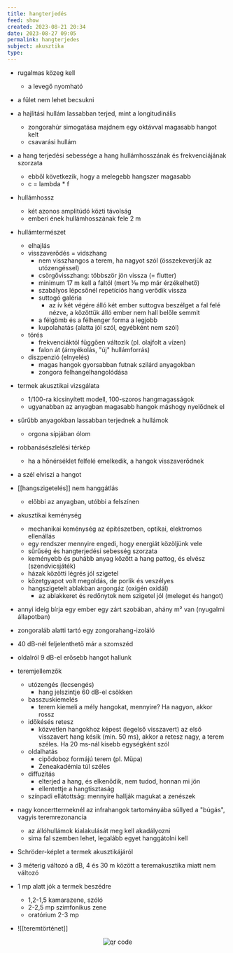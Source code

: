 ```yaml
---
title: hangterjedés
feed: show
created: 2023-08-21 20:34
date: 2023-08-27 09:05
permalink: hangterjedes
subject: akusztika
type: 
---
```


- rugalmas közeg kell
	- a levegő nyomható
- a fület nem lehet becsukni
- a hajlítási hullám lassabban terjed, mint a longitudinális
	- zongorahúr simogatása majdnem egy oktávval magasabb hangot kelt
	- csavarási hullám
- a hang terjedési sebessége a hang hullámhosszának és frekvenciájának szorzata
	- ebből következik, hogy a melegebb hangszer magasabb
	- c = lambda * f
- hullámhossz
	- két azonos amplitúdó közti távolság
	- emberi ének hullámhosszának fele 2 m
- hullámtermészet
	- elhajlás
	- visszaverődés = vidszhang
		- nem visszhangos a terem, ha nagyot szól (összekeverjük az utózengéssel)
		- csörgővisszhang: többször jön vissza (= flutter)
		- minimum 17 m kell a faltól (mert ⅒ mp már érzékelhető)
		- szabályos lépcsőnél repetíciós hang verődik vissza
		- suttogó galéria
			- az ív két végére álló két ember suttogva beszélget a fal felé nézve, a közöttük álló ember nem hall belőle semmit
		- a félgömb és a félhenger forma a legjobb
		- kupolahatás (alatta jól szól, egyébként nem szól)
	- törés
		- frekvenciáktól függően változik (pl. olajfolt a vízen)
		- falon át (árnyékolás, "új" hullámforrás)
	- diszpenzió (elnyelés)
		- magas hangok gyorsabban futnak szilárd anyagokban
		- zongora felhangelhangolódása 
- termek akusztikai vizsgálata
	- 1/100-ra kicsinyített modell, 100-szoros hangmagasságok
	- ugyanabban az anyagban magasabb hangok máshogy nyelődnek el
- sűrűbb anyagokban lassabban terjednek a hullámok
	- orgona sípjában ólom
- robbanásészlelési térkép
	- ha a hőnérséklet felfelé emelkedik, a hangok visszaverődnek
- a szél elviszi a hangot
- [[hangszigetelés]] nem hanggátlás
	- előbbi az anyagban, utóbbi a felszínen
- akusztikai keménység
	- mechanikai keménység az építészetben, optikai, elektromos ellenállás
	- egy rendszer mennyire engedi, hogy energiát közöljünk vele
	- sűrűség és hangterjedési sebesség szorzata
	- keményebb és puhább anyag között a hang pattog, és elvész (szendvicsjáték)
	- házak közötti légrés jól szigetel
	- kőzetgyapot volt megoldás, de porlik és veszélyes
	- hangszigetelt ablakban argongáz (oxigén oxidál)
		- az ablakkeret és redőnytok nem szigetel jól (meleget és hangot)
- annyi ideig bírja egy ember egy zárt szobában, ahány m² van (nyugalmi állapotban)
- zongoraláb alatti tartó egy zongorahang-izoláló
- 40 dB-nél feljelenthető már a szomszéd
- oldalról 9 dB-el erősebb hangot hallunk
- teremjellemzők
	- utózengés (lecsengés)
		- hang jelszintje 60 dB-el csökken
	- basszuskiemelés
		- terem kiemeli a mély hangokat, mennyire? Ha nagyon, akkor rossz
	- időkésés retesz
		- közvetlen hangokhoz képest (legelső visszavert) az első visszavert hang késik (min. 50 ms), akkor a retesz nagy, a terem széles. Ha 20 ms-nál kisebb egységként szól
	- oldalhatás
		- cipődoboz formájú terem (pl. Müpa)
		- Zeneakadémia túl széles
	- diffuzitás
		- elterjed a hang, és elkenődik, nem tudod, honnan mi jön
		- ellentettje a hangtisztaság
	- színpadi ellátottság: mennyire hallják magukat a zenészek
- nagy koncerttermeknél az infrahangok tartományába süllyed a "búgás", vagyis teremrezonancia
	- az állóhullámok kialakulását meg kell akadályozni
	- sima fal szemben lehet, legalább egyet hanggátolni kell
- Schröder-képlet a termek akusztikájáról
- 3 méterig változó a dB, 4 és 30 m között a teremakusztika miatt nem változó
- 1 mp alatt jók a termek beszédre
	- 1,2-1,5 kamarazene, szóló
	- 2-2,5 mp szimfonikus zene
	- oratórium 2-3 mp

- ![[teremtörténet]]



<p style="text-align: center;"><img src="https://chart.googleapis.com/chart?cht=qr&chl=https://notes.andrasdenes.com/hangterjedes&chs=180x180&choe=UTF-8&chld=L|2" alt="qr code"></p>


